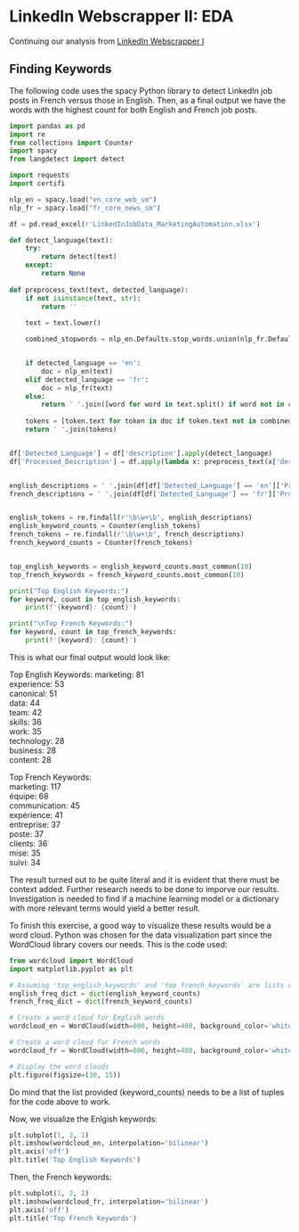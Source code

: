# LinkedIn Webscrapper II: EDA

Continuing our analysis from [LinkedIn Webscrapper I](https://github.com/zefrios/Python/blob/7fa73561137351b822d4717953d7d09b650edd54/LinkedIn%20Webscrapper%20I%20/README.md)

## Finding Keywords
The following code uses the spacy Python library to detect LinkedIn job posts in French versus those in English. Then, as a final output we have the words with the highest count for both English and French job posts.

```Python
import pandas as pd
import re
from collections import Counter
import spacy
from langdetect import detect

import requests
import certifi

nlp_en = spacy.load("en_core_web_sm")
nlp_fr = spacy.load("fr_core_news_sm")

df = pd.read_excel(r'LinkedInJobData_MarketingAutomation.xlsx')

def detect_language(text):
    try:
        return detect(text)
    except:
        return None
    
def preprocess_text(text, detected_language):
    if not isinstance(text, str):
        return ''
    
    text = text.lower()

    combined_stopwords = nlp_en.Defaults.stop_words.union(nlp_fr.Defaults.stop_words)


    if detected_language == 'en':
        doc = nlp_en(text)
    elif detected_language == 'fr':
        doc = nlp_fr(text)
    else:
        return ' '.join([word for word in text.split() if word not in combined_stopwords and len(word) > 1])
    
    tokens = [token.text for token in doc if token.text not in combined_stopwords and not token.is_punct and len(token.text) > 1]
    return ' '.join(tokens)


df['Detected_Language'] = df['description'].apply(detect_language)
df['Processed_Description'] = df.apply(lambda x: preprocess_text(x['description'], x['Detected_Language']), axis=1)


english_descriptions = ' '.join(df[df['Detected_Language'] == 'en']['Processed_Description'])
french_descriptions = ' '.join(df[df['Detected_Language'] == 'fr']['Processed_Description'])


english_tokens = re.findall(r'\b\w+\b', english_descriptions)
english_keyword_counts = Counter(english_tokens)
french_tokens = re.findall(r'\b\w+\b', french_descriptions)
french_keyword_counts = Counter(french_tokens)


top_english_keywords = english_keyword_counts.most_common(10)
top_french_keywords = french_keyword_counts.most_common(10)

print("Top English Keywords:")
for keyword, count in top_english_keywords:
    print(f'{keyword}: {count}')

print("\nTop French Keywords:")
for keyword, count in top_french_keywords:
    print(f'{keyword}: {count}')
```

This is what our final output would look like:  

Top English Keywords:
marketing: 81  
experience: 53  
canonical: 51  
data: 44  
team: 42  
skills: 36  
work: 35  
technology: 28  
business: 28  
content: 28  

Top French Keywords:  
marketing: 117  
équipe: 68  
communication: 45  
expérience: 41  
entreprise: 37  
poste: 37  
clients: 36  
mise: 35  
suivi: 34  

The result turned out to be quite literal and it is evident that there must be context added. Further research needs to be done to imporve our results. Investigation is needed to find if a machine learning model or a dictionary with more relevant terms would yield a better result.

To finish this exercise, a good way to visualize these results would be a word cloud. Python was chosen for the data visualization part since the WordCloud library covers our needs. This is the code used:

```Python
from wordcloud import WordCloud
import matplotlib.pyplot as plt

# Assuming 'top_english_keywords' and 'top_french_keywords' are lists of tuples like [('word1', count1), ('word2', count2), ...]
english_freq_dict = dict(english_keyword_counts)
french_freq_dict = dict(french_keyword_counts)

# Create a word cloud for English words
wordcloud_en = WordCloud(width=800, height=400, background_color='white', color_func=lambda *args, **kwargs: 'blue').generate_from_frequencies(english_freq_dict)

# Create a word cloud for French words
wordcloud_fr = WordCloud(width=800, height=400, background_color='white', color_func=lambda *args, **kwargs: 'red').generate_from_frequencies(french_freq_dict)

# Display the word clouds
plt.figure(figsize=(30, 15))
```

Do mind that the list provided (keyword_counts) needs to be a list of tuples for the code above to work.  

Now, we visualize the Enlgish keywords:
```Python
plt.subplot(1, 2, 1)
plt.imshow(wordcloud_en, interpolation='bilinear')
plt.axis('off')
plt.title('Top English Keywords')
```
Then, the French keywords:  
```Python
plt.subplot(1, 2, 2)
plt.imshow(wordcloud_fr, interpolation='bilinear')
plt.axis('off')
plt.title('Top French Keywords')
```
